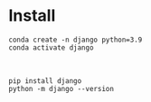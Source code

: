 # Install

```
conda create -n django python=3.9
conda activate django
```

<br/>

```
pip install django
python -m django --version
```

<br/>

```
